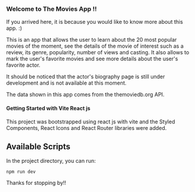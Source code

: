 ### Welcome to The Movies App !!

If you arrived here, it is because you would like to know more about this app. :)

This is an app that allows the user to learn about the 20 most popular movies of the moment, see the details of the movie of interest such as a review, its genre, popularity, number of views and casting. It also allows to mark the user's favorite movies and see more details about the user's favorite actor.

It should be noticed that the actor's biography page is still under development and is not available at this moment.

The data shown in this app comes from the themoviedb.org API.

#### Getting Started with Vite React js

This project was bootstrapped using react js with vite and the Styled Components, React Icons and React Router libraries were added.

## Available Scripts

In the project directory, you can run:

`npm run dev`


Thanks for stopping by!! 
